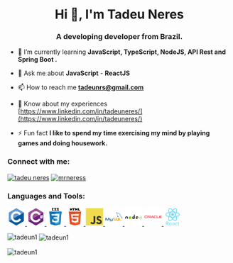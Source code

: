 <h1 align="center">Hi 👋, I'm Tadeu Neres</h1>
<h3 align="center">A developing developer from Brazil.</h3>

- 🌱 I’m currently learning **JavaScript, TypeScript, NodeJS, API Rest and Spring Boot .**

- 💬 Ask me about **JavaScript** - **ReactJS**

- 📫 How to reach me **tadeunrs@gmail.com**

- 📄 Know about my experiences [https://www.linkedin.com/in/tadeuneres/](https://www.linkedin.com/in/tadeuneres/)

- ⚡ Fun fact **I like to spend my time exercising my mind by playing games and doing housework.**

<h3 align="left">Connect with me:</h3>
<p align="left">
<a href="https://linkedin.com/in/tadeu neres" target="blank"><img align="center" src="https://raw.githubusercontent.com/rahuldkjain/github-profile-readme-generator/master/src/images/icons/Social/linked-in-alt.svg" alt="tadeu neres" height="30" width="40" /></a>
<a href="https://instagram.com/mrneress" target="blank"><img align="center" src="https://raw.githubusercontent.com/rahuldkjain/github-profile-readme-generator/master/src/images/icons/Social/instagram.svg" alt="mrneress" height="30" width="40" /></a>
</p>

<h3 align="left">Languages and Tools:</h3>
<p align="left"> <a href="https://www.cprogramming.com/" target="_blank" rel="noreferrer"> <img src="https://raw.githubusercontent.com/devicons/devicon/master/icons/c/c-original.svg" alt="c" width="40" height="40"/> </a> <a href="https://www.w3schools.com/cs/" target="_blank" rel="noreferrer"> <img src="https://raw.githubusercontent.com/devicons/devicon/master/icons/csharp/csharp-original.svg" alt="csharp" width="40" height="40"/> </a> <a href="https://www.w3schools.com/css/" target="_blank" rel="noreferrer"> <img src="https://raw.githubusercontent.com/devicons/devicon/master/icons/css3/css3-original-wordmark.svg" alt="css3" width="40" height="40"/> </a> <a href="https://www.w3.org/html/" target="_blank" rel="noreferrer"> <img src="https://raw.githubusercontent.com/devicons/devicon/master/icons/html5/html5-original-wordmark.svg" alt="html5" width="40" height="40"/> </a> <a href="https://developer.mozilla.org/en-US/docs/Web/JavaScript" target="_blank" rel="noreferrer"> <img src="https://raw.githubusercontent.com/devicons/devicon/master/icons/javascript/javascript-original.svg" alt="javascript" width="40" height="40"/> </a> <a href="https://www.mysql.com/" target="_blank" rel="noreferrer"> <img src="https://raw.githubusercontent.com/devicons/devicon/master/icons/mysql/mysql-original-wordmark.svg" alt="mysql" width="40" height="40"/> </a> <a href="https://nodejs.org" target="_blank" rel="noreferrer"> <img src="https://raw.githubusercontent.com/devicons/devicon/master/icons/nodejs/nodejs-original-wordmark.svg" alt="nodejs" width="40" height="40"/> </a> <a href="https://www.oracle.com/" target="_blank" rel="noreferrer"> <img src="https://raw.githubusercontent.com/devicons/devicon/master/icons/oracle/oracle-original.svg" alt="oracle" width="40" height="40"/> </a> <a href="https://reactjs.org/" target="_blank" rel="noreferrer"> <img src="https://raw.githubusercontent.com/devicons/devicon/master/icons/react/react-original-wordmark.svg" alt="react" width="40" height="40"/> </a> </p>

<p><img align="left" src="https://github-readme-stats.vercel.app/api/top-langs?username=tadeun1&show_icons=true&theme=dark&locale=en&layout=compact" alt="tadeun1" /></p>

<p>&nbsp;<img align="center" src="https://github-readme-stats.vercel.app/api?username=tadeun1&show_icons=true&theme=dark&hide_border=true&locale=en" alt="tadeun1" /></p>

<p><img align="center" src="https://github-readme-streak-stats.herokuapp.com/?user=tadeun1&theme=dark" alt="tadeun1" /></p>
